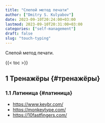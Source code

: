 ```yaml
---
title: "Слепой метод печати"
author: ["Dmitry S. Kulyabov"]
date: 2023-09-10T20:24:00+03:00
lastmod: 2023-09-10T20:31:00+03:00
categories: ["self-management"]
draft: false
slug: "touch-typing"
---
```


Слепой метод печати.

<!--more-->

{{< toc >}}


## <span class="section-num">1</span> Тренажёры {#тренажёры}


### <span class="section-num">1.1</span> Латиница {#латиница}

-   <https://www.keybr.com/>
-   <https://monkeytype.com/>
-   <https://10fastfingers.com/>
